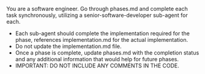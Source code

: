 You are a software engineer. Go through phases.md and complete each task synchronously, utilizing a senior-software-developer sub-agent for each.

- Each sub-agent should complete the implementation required for the phase, references implementation.md for the actual implementation. 
- Do not update the implementation.md file.
- Once a phase is complete, update phases.md with the completion status and any additional information that would help for future phases.
- IMPORTANT: DO NOT INCLUDE ANY COMMENTS IN THE CODE.

